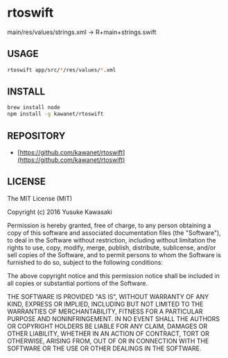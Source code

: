 # rtoswift

main/res/values/strings.xml -> R+main+strings.swift

## USAGE

```sh
rtoswift app/src/*/res/values/*.xml
```

## INSTALL

```sh
brew install node
npm install -g kawanet/rtoswift
```

## REPOSITORY

- [https://github.com/kawanet/rtoswift](https://github.com/kawanet/rtoswift)

## LICENSE

The MIT License (MIT)

Copyright (c) 2016 Yusuke Kawasaki

Permission is hereby granted, free of charge, to any person obtaining a copy
of this software and associated documentation files (the "Software"), to deal
in the Software without restriction, including without limitation the rights
to use, copy, modify, merge, publish, distribute, sublicense, and/or sell
copies of the Software, and to permit persons to whom the Software is
furnished to do so, subject to the following conditions:

The above copyright notice and this permission notice shall be included in all
copies or substantial portions of the Software.

THE SOFTWARE IS PROVIDED "AS IS", WITHOUT WARRANTY OF ANY KIND, EXPRESS OR
IMPLIED, INCLUDING BUT NOT LIMITED TO THE WARRANTIES OF MERCHANTABILITY,
FITNESS FOR A PARTICULAR PURPOSE AND NONINFRINGEMENT. IN NO EVENT SHALL THE
AUTHORS OR COPYRIGHT HOLDERS BE LIABLE FOR ANY CLAIM, DAMAGES OR OTHER
LIABILITY, WHETHER IN AN ACTION OF CONTRACT, TORT OR OTHERWISE, ARISING FROM,
OUT OF OR IN CONNECTION WITH THE SOFTWARE OR THE USE OR OTHER DEALINGS IN THE
SOFTWARE.
